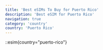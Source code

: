 ```yaml
---
title: 'Best eSIMs To Buy for Puerto Rico'
description: 'Best eSIM for Puerto Rico'
navigation: true
category: 'country'
country: 'Puerto Rico'
---
```


::esim{country="puerto-rico"}
